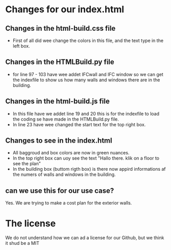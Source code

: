 # Changes for our index.html 
## Changes in the html-build.css file
- First of all did wee change the colors in this file, and the text type in the left box.

## Changes in the HTMLBuild.py file
- for line 97 - 103 have wee addet IFCwall and IFC window so we can get the indexfile to show us how many walls and windows there are in the building.

## Changes in the html-build.js file
- In this file have we addet line 19 and 20 this is for the indexfile to load the coding se have made in the HTMLBuild.py file.
- In line 23 have wee changed the start text for the top right box.

## Changes to see in the index.html
- All baggroud and box colors are now in green nuances.
- In the top right box can uoy see the text "Hallo there. klik on a floor to see the plan"
- In the building box (buttom rigth box) is there now appird informations af the numers of walls and windows in the building.

## can we use this for our use case?
Yes.
We are trying to make a cost plan for the exterior walls.

# The license
We do not understand how we can ad a license for our Github, but we think it shud be a MIT
